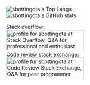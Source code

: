 ![sbottingota's Top Langs](https://github-readme-stats.vercel.app/api/top-langs/?username=sbottingota&layout=compact&hide=Makefile)  
![sbottingota's GitHub stats](https://github-readme-stats.vercel.app/api?username=sbottingota&show_icons=true&theme=default)

Stack overflow:  
<a href="https://stackoverflow.com/users/20078696/sbottingota"><img src="https://stackoverflow.com/users/flair/20078696.png" width="208" height="58" alt="profile for sbottingota at Stack Overflow, Q&amp;A for professional and enthusiast programmers" title="profile for sbottingota at Stack Overflow, Q&amp;A for professional and enthusiast programmers"></a>  
Code review stack exchange:  
<a href="https://codereview.stackexchange.com/users/272258/sbottingota"><img src="https://codereview.stackexchange.com/users/flair/272258.png" width="208" height="58" alt="profile for sbottingota at Code Review Stack Exchange, Q&amp;A for peer programmer code reviews" title="profile for sbottingota at Code Review Stack Exchange, Q&amp;A for peer programmer code reviews"></a>

